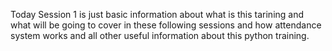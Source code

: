 Today Session 1 is just basic information about what is this tarining and what will be going to cover in these following sessions and how attendance system works and all other useful information about this python training.
